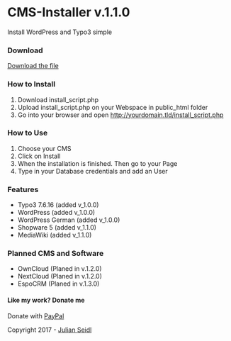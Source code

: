# CMS-Installer v.1.1.0
Install WordPress and Typo3 simple

### Download
[Download the file](https://github.com/Thejuse/CMS-Installer)

### How to Install
1. Download install_script.php
2. Upload install_script.php on your Webspace in public_html folder
3. Go into your browser and open http://yourdomain.tld/install_script.php

### How to Use
1. Choose your CMS
2. Click on Install
3. When the installation is finished. Then go to your Page
4. Type in your Database credentials and add an User

### Features
* Typo3 7.6.16 (added v_1.0.0)
* WordPress  (added v_1.0.0)
* WordPress German (added v_1.0.0)
* Shopware 5  (added v_1.1.0)
* MediaWiki   (added v_1.1.0)

### Planned CMS and Software
* OwnCloud    (Planed in v.1.2.0)
* NextCloud   (Planed in v.1.2.0)
* EspoCRM     (Planed in v.1.3.0)

#### Like my work? Donate me
Donate with [PayPal](https://www.paypal.me/jseidlAT)

Copyright 2017 - [Julian Seidl](http://jseidl.at)
